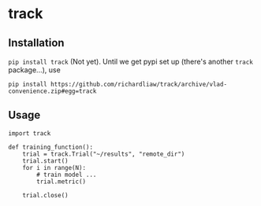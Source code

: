 # track

## Installation

`pip install track` (Not yet). Until we get pypi set up (there's another `track` package...), use

```
pip install https://github.com/richardliaw/track/archive/vlad-convenience.zip#egg=track
```

## Usage

```
import track 

def training_function():
    trial = track.Trial("~/results", "remote_dir")
    trial.start()
    for i in range(N):
        # train model ...
        trial.metric()
        
    trial.close()
```
        
    

